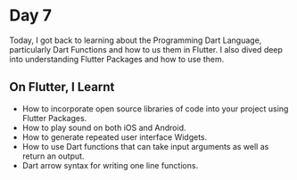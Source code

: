 # Day 7

Today, I got back to learning about the Programming Dart Language, particularly Dart Functions and how to us them in Flutter.
I also dived deep into understanding Flutter Packages and how to use them.

## On Flutter, I Learnt

- How to incorporate open source libraries of code into your project using Flutter Packages.
- How to play sound on both iOS and Android.
- How to generate repeated user interface Widgets.
- How to use Dart functions that can take input arguments as well as return an output.
- Dart arrow syntax for writing one line functions.
